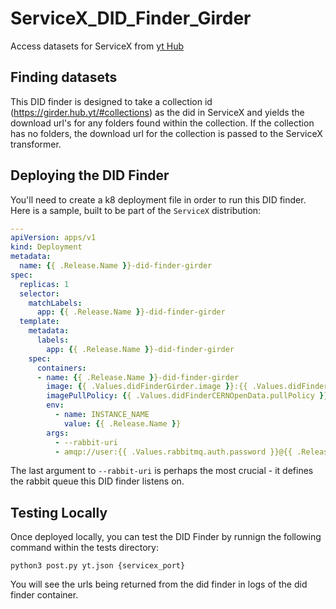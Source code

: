 # ServiceX_DID_Finder_Girder
 Access datasets for ServiceX from [yt Hub](https://girder.hub.yt/)

## Finding datasets

This DID finder is designed to take a collection id (https://girder.hub.yt/#collections) as the did in ServiceX and yields the download url's for any folders found within the collection. If the collection has no folders, the download url for the collection is passed to the ServiceX transformer.

## Deploying the DID Finder

You'll need to create a k8 deployment file in order to run this DID finder. Here is a sample, built to be part of the `ServiceX` distribution:

```yaml
---
apiVersion: apps/v1
kind: Deployment
metadata:
  name: {{ .Release.Name }}-did-finder-girder
spec:
  replicas: 1
  selector:
    matchLabels:
      app: {{ .Release.Name }}-did-finder-girder
  template:
    metadata:
      labels:
        app: {{ .Release.Name }}-did-finder-girder
    spec:
      containers:
      - name: {{ .Release.Name }}-did-finder-girder
        image: {{ .Values.didFinderGirder.image }}:{{ .Values.didFinderGirder.tag }}
        imagePullPolicy: {{ .Values.didFinderCERNOpenData.pullPolicy }}
        env:
          - name: INSTANCE_NAME
            value: {{ .Release.Name }}
        args:
          - --rabbit-uri
          - amqp://user:{{ .Values.rabbitmq.auth.password }}@{{ .Release.Name }}-rabbitmq:5672
```

The last argument to `--rabbit-uri` is perhaps the most crucial - it defines the rabbit queue this DID finder listens on.

## Testing Locally

Once deployed locally, you can test the DID Finder by runnign the following command within the tests directory:

```
python3 post.py yt.json {servicex_port}
```

You will see the urls being returned from the did finder in logs of the did finder container.

